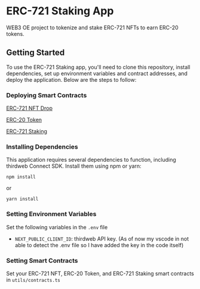 # ERC-721 Staking App

WEB3 OE project to tokenize and stake ERC-721 NFTs to earn ERC-20 tokens.

## Getting Started

To use the ERC-721 Staking app, you'll need to clone this repository, install dependencies, set up environment variables and contract addresses, and deploy the application. Below are the steps to follow:

### Deploying Smart Contracts
[ERC-721 NFT Drop](https://thirdweb.com/thirdweb.eth/DropERC721)

[ERC-20 Token](https://thirdweb.com/thirdweb.eth/TokenERC20)

[ERC-721 Staking](https://thirdweb.com/thirdweb.eth/NFTStake)


### Installing Dependencies

This application requires several dependencies to function, including thirdweb Connect SDK. Install them using npm or yarn:

```
npm install
```
or
```
yarn install
```
### Setting Environment Variables

Set the following variables in the `.env` file

- `NEXT_PUBLIC_CLIENT_ID`: thirdweb API key. (As of now my vscode in not able to detect the .env file so I have added the key in the code itself)

### Setting Smart Contracts

Set your ERC-721 NFT, ERC-20 Token, and ERC-721 Staking smart contracts in `utils/contracts.ts`

